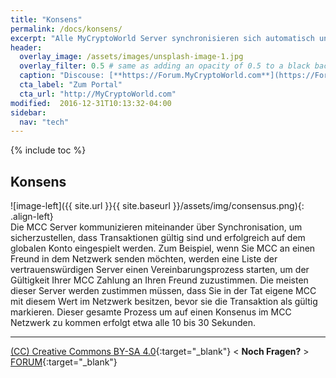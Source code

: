 ```yaml
---
title: "Konsens"
permalink: /docs/konsens/
excerpt: "Alle MyCryptoWorld Server synchronisieren sich automatisch und sichern damit über die Blockchain alle Transaktionen."
header:
  overlay_image: /assets/images/unsplash-image-1.jpg
  overlay_filter: 0.5 # same as adding an opacity of 0.5 to a black background
  caption: "Discouse: [**https://Forum.MyCryptoWorld.com**](https://Forum.MyCryptoWorld.com){:target='_blank'}"
  cta_label: "Zum Portal"
  cta_url: "http://MyCryptoWorld.com"
modified:  2016-12-31T10:13:32-04:00
sidebar:
  nav: "tech" 
---
```

{% include toc %}

## Konsens

![image-left]({{ site.url }}{{ site.baseurl }}/assets/img/consensus.png){: .align-left}<br>
Die MCC Server kommunizieren miteinander über Synchronisation, um sicherzustellen, dass Transaktionen gültig sind und erfolgreich auf dem globalen Konto eingespielt werden. Zum Beispiel, wenn Sie MCC an einen Freund in dem Netzwerk senden möchten, werden eine Liste der vertrauenswürdigen Server einen Vereinbarungsprozess starten, um der Gültigkeit Ihrer MCC Zahlung an Ihren Freund zuzustimmen. Die meisten dieser Server werden zustimmen müssen, dass Sie in der Tat eigene MCC mit diesem Wert im Netzwerk besitzen, bevor sie die Transaktion als gültig markieren. Dieser gesamte Prozess um auf einen Konsenus im MCC Netzwerk zu kommen erfolgt etwa alle 10 bis 30 Sekunden. 

---
[(CC) Creative Commons BY-SA 4.0](https://creativecommons.org/licenses/by-sa/4.0/deed.de){:target="_blank"} < **Noch Fragen?** > [FORUM](https://forum.MyCryptoWorld.com){:target="_blank"}

